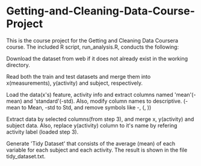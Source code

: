 # Getting-and-Cleaning-Data-Course-Project

This is the course project for the Getting and Cleaning Data Coursera course.
The included R script, run_analysis.R, conducts the following:

Download the dataset from web if it does not already exist in the working directory.

Read both the train and test datasets and merge them into x(measurements), y(activity) and subject, respectively.

Load the data(x's) feature, activity info and extract columns named 'mean'(-mean) and 'standard'(-std). Also, modify column names to descriptive. (-mean to Mean, -std to Std, and remove symbols like -, (, ))

Extract data by selected columns(from step 3), and merge x, y(activity) and subject data. Also, replace y(activity) column to it's name by refering activity label (loaded step 3).

Generate 'Tidy Dataset' that consists of the average (mean) of each variable for each subject and each activity. The result is shown in the file tidy_dataset.txt.

